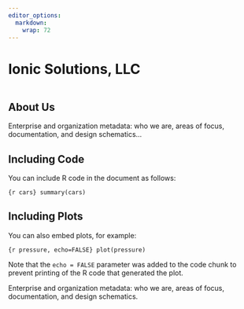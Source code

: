```yaml
---
editor_options:
  markdown:
    wrap: 72
---
```


# Ionic Solutions, LLC

<picture>
<source media="(prefers-color-scheme: dark)" srcset="media/tiny-logo-dark.png 2x" type="image/png">
<source media="(prefers-color-scheme: light)" srcset="media/tiny-logo-light.png 2x" type="image/png">
<img srcset="/media/tiny-logo-trans.png 2x"/> 
</picture>

## About Us

Enterprise and organization metadata: who we are, areas of focus,
documentation, and design schematics…

## Including Code

You can include R code in the document as follows:

`{r cars} summary(cars)`

## Including Plots

You can also embed plots, for example:

`{r pressure, echo=FALSE} plot(pressure)`

Note that the `echo = FALSE` parameter was added to the code chunk to
prevent printing of the R code that generated the plot.

Enterprise and organization metadata: who we are, areas of focus,
documentation, and design schematics.
